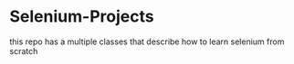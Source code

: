 # Selenium-Projects
this repo has a multiple classes that describe how to learn selenium from scratch
